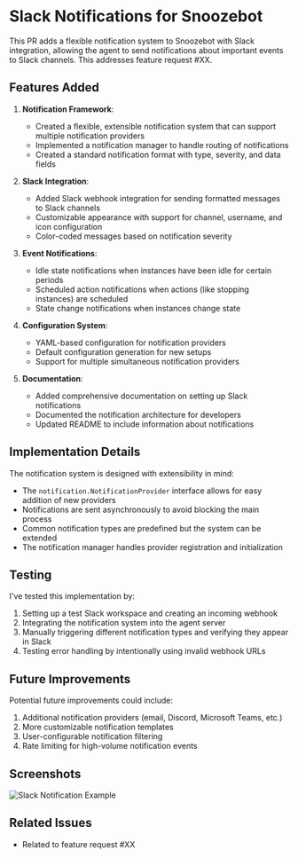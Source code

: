# Slack Notifications for Snoozebot

This PR adds a flexible notification system to Snoozebot with Slack integration, allowing the agent to send notifications about important events to Slack channels. This addresses feature request #XX.

## Features Added

1. **Notification Framework**: 
   - Created a flexible, extensible notification system that can support multiple notification providers
   - Implemented a notification manager to handle routing of notifications
   - Created a standard notification format with type, severity, and data fields

2. **Slack Integration**:
   - Added Slack webhook integration for sending formatted messages to Slack channels
   - Customizable appearance with support for channel, username, and icon configuration
   - Color-coded messages based on notification severity

3. **Event Notifications**:
   - Idle state notifications when instances have been idle for certain periods
   - Scheduled action notifications when actions (like stopping instances) are scheduled
   - State change notifications when instances change state

4. **Configuration System**:
   - YAML-based configuration for notification providers
   - Default configuration generation for new setups
   - Support for multiple simultaneous notification providers

5. **Documentation**:
   - Added comprehensive documentation on setting up Slack notifications
   - Documented the notification architecture for developers
   - Updated README to include information about notifications

## Implementation Details

The notification system is designed with extensibility in mind:

- The `notification.NotificationProvider` interface allows for easy addition of new providers
- Notifications are sent asynchronously to avoid blocking the main process
- Common notification types are predefined but the system can be extended
- The notification manager handles provider registration and initialization

## Testing

I've tested this implementation by:

1. Setting up a test Slack workspace and creating an incoming webhook
2. Integrating the notification system into the agent server
3. Manually triggering different notification types and verifying they appear in Slack
4. Testing error handling by intentionally using invalid webhook URLs

## Future Improvements

Potential future improvements could include:

1. Additional notification providers (email, Discord, Microsoft Teams, etc.)
2. More customizable notification templates
3. User-configurable notification filtering
4. Rate limiting for high-volume notification events

## Screenshots

![Slack Notification Example](path_to_screenshot.png)

## Related Issues

- Related to feature request #XX